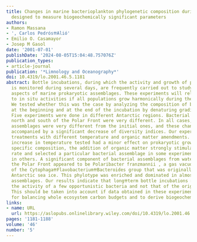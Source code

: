 ```yaml
---
title: Changes in marine bacterioplankton phylogenetic composition during incubations
  designed to measure biogeochemically significant parameters
authors:
- Ramon Massana
- ', Carlos PedrόsߚAliό'
- Emilio O. Casamayor
- Josep M Gasol
date: '2001-07-01'
publishDate: '2024-08-05T15:04:48.757076Z'
publication_types:
- article-journal
publication: '*Limnology and Oceanography*'
doi: 10.4319/lo.2001.46.5.1181
abstract: Bottle incubations, during which the activity and growth of prokaryotes
  is monitored during several days, are frequently carried out to study functional
  aspects of marine prokaryotic assemblages. These experiments will relate directly
  to in situ activities if all populations grow harmonically during the incubation.
  We tested whether this was the case by analyzing the composition of bacterial assemblages
  at the beginning and at the end of the incubation by denaturing gradient gel electrophoresis.
  Five experiments were done in different Antarctic regions. Bacterial assemblages
  north and south of the Polar Front were very different. In all cases, the final
  assemblages were very different from the initial ones, and these changes were often
  accompanied by a significant decrease of diversity indices. Our experiments included
  treatments with different temperature and organic matter amendments. Whereas the
  increase in temperature tested had a minor effect on prokaryotic growth rate and
  specific composition, the addition of organic matter strongly stimulated growth
  rate and selected a particular bacterial assemblage in some experiments but not
  in others. A significant component of bacterial assemblages from waters south of
  the Polar Front appeared to be Polaribacter franzmannii , a gas vacuolated bacterium
  of the CytophagaߚFlavobacteriumߚBacteroides group that was originally isolated from
  Antarctic sea ice. This phylotype was enriched and dominated in almost all final
  assemblages. Our results indicate that longߚterm bottle incubations mostly measure
  the activity of a few opportunistic bacteria and not that of the original assemblage.
  This should be taken into account if data obtained in these experiments are used
  for balancing whole ecosystem carbon budgets and to derive biogeochemical conclusions.
links:
- name: URL
  url: https://aslopubs.onlinelibrary.wiley.com/doi/10.4319/lo.2001.46.5.1181
pages: '1181-1188'
volume: '46'
number: '5'
---
```


